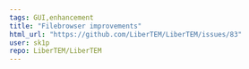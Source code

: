 ```yaml
---
tags: GUI,enhancement
title: "Filebrowser improvements"
html_url: "https://github.com/LiberTEM/LiberTEM/issues/83"
user: sk1p
repo: LiberTEM/LiberTEM
---
```


